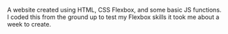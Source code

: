 A website created using HTML, CSS Flexbox, and some basic JS functions.
I coded this from the ground up to test my Flexbox skills it took me about a week to create. 
